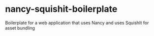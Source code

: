 # nancy-squishit-boilerplate
Boilerplate for a web application that uses Nancy and uses SquishIt for asset bundling
